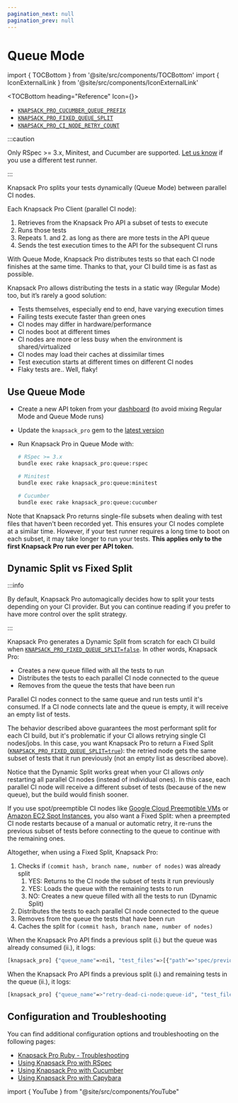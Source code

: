 ```yaml
---
pagination_next: null
pagination_prev: null
---
```


# Queue Mode

import { TOCBottom } from '@site/src/components/TOCBottom'
import { IconExternalLink } from '@site/src/components/IconExternalLink'

<TOCBottom heading="Reference" Icon={<IconExternalLink />}>

- [`KNAPSACK_PRO_CUCUMBER_QUEUE_PREFIX`](reference.md#knapsack_pro_cucumber_queue_prefix-cucumber-queue-mode)
- [`KNAPSACK_PRO_FIXED_QUEUE_SPLIT`](reference.md#knapsack_pro_fixed_queue_split-queue-mode)
- [`KNAPSACK_PRO_CI_NODE_RETRY_COUNT`](reference.md#knapsack_pro_ci_node_retry_count)

</TOCBottom>

:::caution

Only RSpec >= 3.x, Minitest, and Cucumber are supported. [Let us know](https://knapsackpro.com/contact) if you use a different test runner.

:::

Knapsack Pro splits your tests dynamically (Queue Mode) between parallel CI nodes.

Each Knapsack Pro Client (parallel CI node):

1. Retrieves from the Knapsack Pro API a subset of tests to execute
2. Runs those tests
3. Repeats 1. and 2. as long as there are more tests in the API queue
4. Sends the test execution times to the API for the subsequent CI runs

With Queue Mode, Knapsack Pro distributes tests so that each CI node finishes at the same time. Thanks to that, your CI build time is as fast as possible.

Knapsack Pro allows distributing the tests in a static way (Regular Mode) too, but it’s rarely a good solution:

- Tests themselves, especially end to end, have varying execution times
- Failing tests execute faster than green ones
- CI nodes may differ in hardware/performance
- CI nodes boot at different times
- CI nodes are more or less busy when the environment is shared/virtualized
- CI nodes may load their caches at dissimilar times
- Test execution starts at different times on different CI nodes
- Flaky tests are.. Well, flaky!

## Use Queue Mode

- Create a new API token from your [dashboard](https://knapsackpro.com/dashboard) (to avoid mixing Regular Mode and Queue Mode runs)
- Update the `knapsack_pro` gem to the [latest version](https://rubygems.org/gems/knapsack_pro)
- Run Knapsack Pro in Queue Mode with:

  ```bash
  # RSpec >= 3.x
  bundle exec rake knapsack_pro:queue:rspec

  # Minitest
  bundle exec rake knapsack_pro:queue:minitest

  # Cucumber
  bundle exec rake knapsack_pro:queue:cucumber
  ```

Note that Knapsack Pro returns single-file subsets when dealing with test files that haven't been recorded yet. This ensures your CI nodes complete at a similar time. However, if your test runner requires a long time to boot on each subset, it may take longer to run your tests. **This applies only to the first Knapsack Pro run ever per API token.**

## Dynamic Split vs Fixed Split

:::info

By default, Knapsack Pro automagically decides how to split your tests depending on your CI provider. But you can continue reading if you prefer to have more control over the split strategy.

:::

Knapsack Pro generates a Dynamic Split from scratch for each CI build when [`KNAPSACK_PRO_FIXED_QUEUE_SPLIT=false`](reference.md#knapsack_pro_fixed_queue_split-queue-mode). In other words, Knapsack Pro:

- Creates a new queue filled with all the tests to run
- Distributes the tests to each parallel CI node connected to the queue
- Removes from the queue the tests that have been run

Parallel CI nodes connect to the same queue and run tests until it's consumed. If a CI node connects late and the queue is empty, it will receive an empty list of tests.

The behavior described above guarantees the most performant split for each CI build, but it's problematic if your CI allows retrying single CI nodes/jobs. In this case, you want Knapsack Pro to return a Fixed Split ([`KNAPSACK_PRO_FIXED_QUEUE_SPLIT=true`](reference.md#knapsack_pro_fixed_queue_split-queue-mode)): the retried node gets the same subset of tests that it run previously (not an empty list as described above).

Notice that the Dynamic Split works great when your CI allows _only_ restarting all parallel CI nodes (instead of individual ones). In this case, each parallel CI node will receive a different subset of tests (because of the new queue), but the build would finish sooner.

If you use spot/preemptible CI nodes like [Google Cloud Preemptible VMs](https://cloud.google.com/preemptible-vms/) or [Amazon EC2 Spot Instances](https://aws.amazon.com/ec2/spot/), you also want a Fixed Split: when a preempted CI node restarts because of a manual or automatic retry, it re-runs the previous subset of tests before connecting to the queue to continue with the remaining ones.

Altogether, when using a Fixed Split, Knapsack Pro:

1. Checks if `(commit hash, branch name, number of nodes)` was already split
   1. YES: Returns to the CI node the subset of tests it run previously
   1. YES: Loads the queue with the remaining tests to run
   1. NO: Creates a new queue filled with all the tests to run (Dynamic Split)
1. Distributes the tests to each parallel CI node connected to the queue
1. Removes from the queue the tests that have been run
1. Caches the split for `(commit hash, branch name, number of nodes)`

When the Knapsack Pro API finds a previous split (i.) but the queue was already consumed (ii.), it logs:

```bash
[knapsack_pro] {"queue_name"=>nil, "test_files"=>[{"path"=>"spec/previously_executed_spec.rb", "time_execution"=>1.23}]}
```

When the Knapsack Pro API finds a previous split (i.) and remaining tests in the queue (ii.), it logs:

```bash
[knapsack_pro] {"queue_name"=>"retry-dead-ci-node:queue-id", "test_files"=>[{"path"=>"spec/previously_executed_spec.rb", "time_execution"=>1.23}]}
```

## Configuration and Troubleshooting

You can find additional configuration options and troubleshooting on the following pages:

- [Knapsack Pro Ruby - Troubleshooting](troubleshooting.md)
- [Using Knapsack Pro with RSpec](rspec.md)
- [Using Knapsack Pro with Cucumber](cucumber.md)
- [Using Knapsack Pro with Capybara](capybara.md)

import { YouTube } from "@site/src/components/YouTube"

<YouTube src="https://www.youtube.com/embed/hUEB1XDKEFY" />
